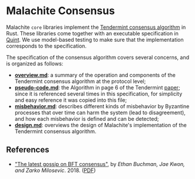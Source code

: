 # Malachite Consensus

Malachite `core` libraries implement the [Tendermint consensus algorithm][tendermint-arxiv] in Rust.
These libraries come together with an executable specification in [Quint][quint-spec].
We use model-based testing to make sure that the implementation corresponds to
the specification.

The specification of the consensus algorithm covers several concerns, and is organized as follows:

- [**overview.md**](./overview.md): a summary of the operation and components
  of the Tendermint consensus algorithm at the protocol level;
- [**pseudo-code.md**](./pseudo-code.md): the Algorithm in page 6 of the
  Tendermint [paper][tendermint-pdf];
  since it is referenced several times in this specification, for simplicity and
  easy reference it was copied into this file;
- [**misbehavior.md**](./misbehavior.md): describes different kinds of
  misbehavior by Byzantine processes that over time can harm the system (lead to
  disagreement), and how each misbehavior is defined and can be detected;
- [**design.md**](./design.md): overviews the design of Malachite's
  implementation of the Tendermint consensus algorithm.

## References

- ["The latest gossip on BFT consensus"][tendermint-arxiv],
  by _Ethan Buchman, Jae Kwon, and Zarko Milosevic_. 2018.
  ([PDF][tendermint-pdf])

[tendermint-arxiv]: https://arxiv.org/abs/1807.04938
[tendermint-pdf]: https://arxiv.org/pdf/1807.04938
[quint-spec]: ../quint/README.md

